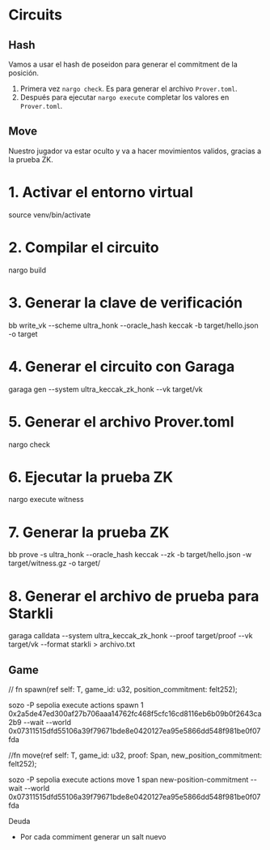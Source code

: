 # Circuits

## Hash
Vamos a usar el hash de poseidon para generar el commitment de la posición.

1. Primera vez `nargo check`. Es para generar el archivo `Prover.toml`.
2. Después para ejecutar `nargo execute` completar los valores en `Prover.toml`.


## Move
Nuestro jugador va estar oculto y va a hacer movimientos validos, gracias a la prueba ZK.

# 1. Activar el entorno virtual
source venv/bin/activate

# 2. Compilar el circuito
nargo build

# 3. Generar la clave de verificación
bb write_vk --scheme ultra_honk --oracle_hash keccak -b target/hello.json -o target

# 4. Generar el circuito con Garaga
garaga gen --system ultra_keccak_zk_honk --vk target/vk

# 5. Generar el archivo Prover.toml
nargo check

# 6. Ejecutar la prueba ZK
nargo execute witness

# 7. Generar la prueba ZK
bb prove -s ultra_honk --oracle_hash keccak --zk -b target/hello.json -w target/witness.gz -o target/

# 8. Generar el archivo de prueba para Starkli
garaga calldata --system ultra_keccak_zk_honk --proof target/proof --vk target/vk --format starkli > archivo.txt


## Game

// fn spawn(ref self: T, game_id: u32, position_commitment: felt252);

sozo -P sepolia execute actions spawn 1 0x2a5de47ed300af27b706aaa14762fc468f5cfc16cd8116eb6b09b0f2643ca2b9 --wait --world 0x07311515dfd55106a39f79671bde8e0420127ea95e5866dd548f981be0f07fda

//fn move(ref self: T, game_id: u32, proof: Span<felt252>, new_position_commitment: felt252);

sozo -P sepolia execute actions move 1 span new-position-commitment --wait --world 0x07311515dfd55106a39f79671bde8e0420127ea95e5866dd548f981be0f07fda

Deuda
* Por cada commiment generar un salt nuevo